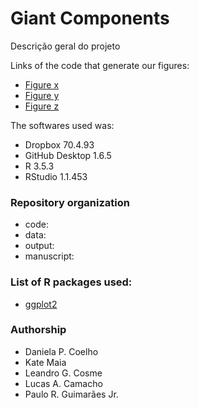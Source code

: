 # Giant Components

Descrição geral do projeto

Links of the code that generate our figures:

- [Figure x]()
- [Figure y]()
- [Figure z]()

The softwares used was:
- Dropbox 70.4.93
- GitHub Desktop 1.6.5
- R 3.5.3
- RStudio 1.1.453


### Repository organization

- code:
- data: 
- output: 
- manuscript: 

### List of R packages used:

- [ggplot2](https://ggplot2.tidyverse.org)


### Authorship

- Daniela P. Coelho
- Kate Maia
- Leandro G. Cosme
- Lucas A. Camacho
- Paulo R. Guimarães Jr.